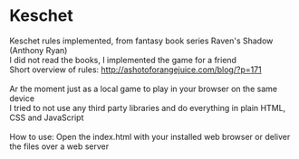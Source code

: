 # Keschet
Keschet rules implemented, from fantasy book series Raven's Shadow (Anthony Ryan)
<br>
I did not read the books, I implemented the game for a friend
<br>
Short overview of rules: http://ashotoforangejuice.com/blog/?p=171
<br>
<br>
Ar the moment just as a local game to play in your browser on the same device
<br>
I tried to not use any third party libraries and do everything in plain HTML, CSS and JavaScript
<br>
<br>
How to use:
Open the index.html with your installed web browser or deliver the files over a web server
